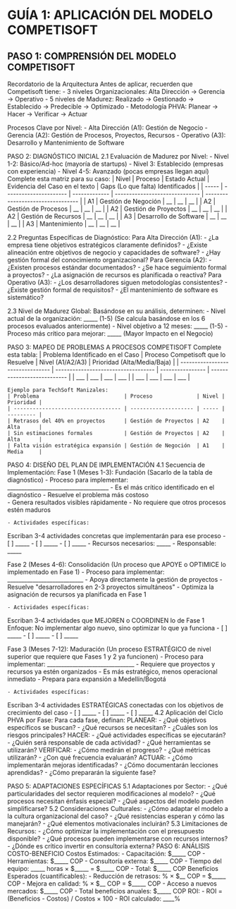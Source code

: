 # GUÍA 1: APLICACIÓN DEL MODELO COMPETISOFT

## PASO 1: COMPRENSIÓN DEL MODELO COMPETISOFT

Recordatorio de la Arquitectura
Antes de aplicar, recuerden que Competisoft tiene:
    - 3 niveles Organizacionales: Alta Dirección → Gerencia → Operativo
    - 5 niveles de Madurez: Realizado → Gestionado → Establecido → Predecible → Optimizado
    - Metodología PHVA: Planear → Hacer → Verificar → Actuar

Procesos Clave por Nivel:
    - Alta Dirección (A1): Gestión de Negocio
    - Gerencia (A2): Gestión de Procesos, Proyectos, Recursos
    - Operativo (A3): Desarrollo y Mantenimiento de Software

PASO 2: DIAGNÓSTICO INICIAL
2.1 Evaluación de Madurez por Nivel:
    - Nivel 1-2: Básico/Ad-hoc (mayoría de startups)
    - Nivel 3: Establecido (empresas con experiencia)
    - Nivel 4-5: Avanzado (pocas empresas llegan aquí)
Complete esta matriz para su caso:
| Nivel | Proceso                | Estado Actual | Evidencia del Caso en el texto | Gaps (Lo que falta) Identificados |
| ----- | ---------------------- | ------------- | ------------------------------ | --------------------------------- |
| A1    | Gestión de Negoción    | __            | __                             | __                                |
| A2    | Gestión de Procesos    | __            | __                             | __                                |
| A2    | Gestión de Proyectos   | __            | __                             | __                                |
| A2    | Gestión de Recursos    | __            | __                             | __                                |
| A3    | Desarrollo de Software | __            | __                             | __                                |
| A3    | Mantenimiento          | __            | __                             | __                                |



2.2 Preguntas Específicas de Diagnóstico:
Para Alta Dirección (A1):
    - ¿La empresa tiene objetivos estratégicos claramente definidos?
    - ¿Existe alineación entre objetivos de negocio y capacidades de software?
    - ¿Hay gestión formal del conocimiento organizacional?
Para Gerencia (A2):
    - ¿Existen procesos estándar documentados?
    - ¿Se hace seguimiento formal a proyectos?
    - ¿La asignación de recursos es planificada o reactiva?
Para Operativo (A3):
    - ¿Los desarrolladores siguen metodologías consistentes?
    - ¿Existe gestión formal de requisitos?
    - ¿El mantenimiento de software es sistemático?

2.3 Nivel de Madurez Global:
Basándose en su análisis, determinen:
    - Nivel actual de la organización: _____ (1-5) (Se calcula basándose en los 6 procesos evaluados anteriormente)
    - Nivel objetivo a 12 meses: _____ (1-5)
    - Proceso más crítico para mejorar: _____ (Mayor Impacto en el Negocio) 

PASO 3: MAPEO DE PROBLEMAS A PROCESOS COMPETISOFT
Complete esta tabla:
| Problema Identificado en el Caso | Proceso Competisoft que lo Resuelve | Nivel (A1/A2/A3) | Prioridad (Alta/Media/Baja) |
| -------------------------------- | ----------------------------------- | ---------------- | --------------------------- |
| ___                              | ___                                 | ___              | ___                         |
| ___                              | ___                                 | ___              | ___                         |


```
Ejemplo para TechSoft Manizales:
| Problema                           | Proceso              | Nivel | Prioridad |
| ---------------------------------- | -------------------- | ----- | --------- |
| Retrasos del 40% en proyectos      | Gestión de Proyectos | A2    | Alta      |
| Sin estimaciones formales          | Gestión de Proyectos | A2    | Alta      |
| Falta visión estratégica expansión | Gestión de Negoción  | A1    | Media     |
```

PASO 4: DISEÑO DEL PLAN DE IMPLEMENTACIÓN 
4.1 Secuencia de Implementación:
Fase 1 (Meses 1-3): Fundación (Sacarlo de la tabla de diagnóstico)
    - Proceso para implementar: ____________________________________
        - Es el más crítico identificado en el diagnóstico
        - Resuelve el problema más costoso  
        - Genera resultados visibles rápidamente 
        - No requiere que otros procesos estén maduros

    - Actividades específicas: 
Escriban 3-4 actividades concretas que implementarán para ese proceso
        - [ ] _____
        - [ ] _____
        - [ ] _____
    - Recursos necesarios: _____
    - Responsable: _____

Fase 2 (Meses 4-6): Consolidación (Un proceso que APOYE o OPTIMICE lo implementado en Fase 1)
    - Proceso para implementar: ___________________________
        - Apoya directamente la gestión de proyectos
        - Resuelve "desarrolladores en 2-3 proyectos simultáneos" 
        - Optimiza la asignación de recursos ya planificada en Fase 1

    - Actividades específicas:
Escriban 3-4 actividades que MEJOREN o COORDINEN lo de Fase 1 Enfoque: No implementar algo nuevo, sino optimizar lo que ya funciona
        - [ ] _____
        - [ ] _____
        - [ ] _____

Fase 3 (Meses 7-12): Maduración (Un proceso ESTRATÉGICO de nivel superior que requiere que Fases 1 y 2 ya funcionen)
    - Proceso para implementar: _______________________________
        - Requiere que proyectos y recursos ya estén organizados 
        - Es más estratégico, menos operacional inmediato 
        - Prepara para expansión a Medellín/Bogotá

    - Actividades específicas: 
Escriban 3-4 actividades ESTRATÉGICAS conectadas con los objetivos de crecimiento del caso
        - [ ] _____
        - [ ] _____
        - [ ] _____
4.2 Aplicación del Ciclo PHVA por Fase:
Para cada fase, definan:
PLANEAR:
    - ¿Qué objetivos específicos se buscan?
    - ¿Qué recursos se necesitan?
    - ¿Cuáles son los riesgos principales?
HACER:
    - ¿Qué actividades específicas se ejecutarán?
    - ¿Quién será responsable de cada actividad?
    - ¿Qué herramientas se utilizarán?
VERIFICAR:
    - ¿Cómo medirán el progreso?
    - ¿Qué métricas utilizarán?
    - ¿Con qué frecuencia evaluarán?
ACTUAR:
    - ¿Cómo implementarán mejoras identificadas?
    - ¿Cómo documentarán lecciones aprendidas?
    - ¿Cómo prepararán la siguiente fase?

PASO 5: ADAPTACIONES ESPECÍFICAS
5.1 Adaptaciones por Sector:
    - ¿Qué particularidades del sector requieren modificaciones al modelo?
    - ¿Qué procesos necesitan énfasis especial?
    - ¿Qué aspectos del modelo pueden simplificarse?
5.2 Consideraciones Culturales:
    - ¿Cómo adaptar el modelo a la cultura organizacional del caso?
    - ¿Qué resistencias esperan y cómo las manejarán?
    - ¿Qué elementos motivacionales incluirán?
5.3 Limitaciones de Recursos:
    - ¿Cómo optimizar la implementación con el presupuesto disponible?
    - ¿Qué procesos pueden implementarse con recursos internos?
    - ¿Dónde es crítico invertir en consultoría externa?
PASO 6: ANÁLISIS COSTO-BENEFICIO
Costos Estimados:
    - Capacitación: $_____ COP
    - Herramientas: $_____ COP
    - Consultoría externa: $_____ COP
    - Tiempo del equipo: _____ horas × $_____ = $_____ COP
    - Total: $_____ COP
Beneficios Esperados (cuantificables):
    - Reducción de retrasos: % × $__ COP = $_____ COP
    - Mejora en calidad: % × $__ COP = $_____ COP
    - Acceso a nuevos mercados: $_____ COP
    - Total beneficios anuales: $_____ COP
ROI:
    - ROI = (Beneficios - Costos) / Costos × 100
    - ROI calculado: ____%
